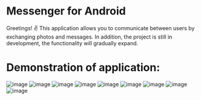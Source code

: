 # Messenger for Android

Greetings! ✌
This application allows you to communicate between users by exchanging photos and messages. In addition, the project is still in development, the functionality will gradually expand. 

# Demonstration of application:

![image]()
![image]()
![image]()
![image]()
![image]()
![image]()
![image]()
![image]()
![image]()
